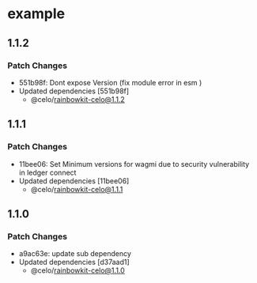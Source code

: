 # example

## 1.1.2

### Patch Changes

- 551b98f: Dont expose Version (fix module error in esm )
- Updated dependencies [551b98f]
  - @celo/rainbowkit-celo@1.1.2

## 1.1.1

### Patch Changes

- 11bee06: Set Minimum versions for wagmi due to security vulnerability in ledger connect
- Updated dependencies [11bee06]
  - @celo/rainbowkit-celo@1.1.1

## 1.1.0

### Patch Changes

- a9ac63e: update sub dependency
- Updated dependencies [d37aad1]
  - @celo/rainbowkit-celo@1.1.0
